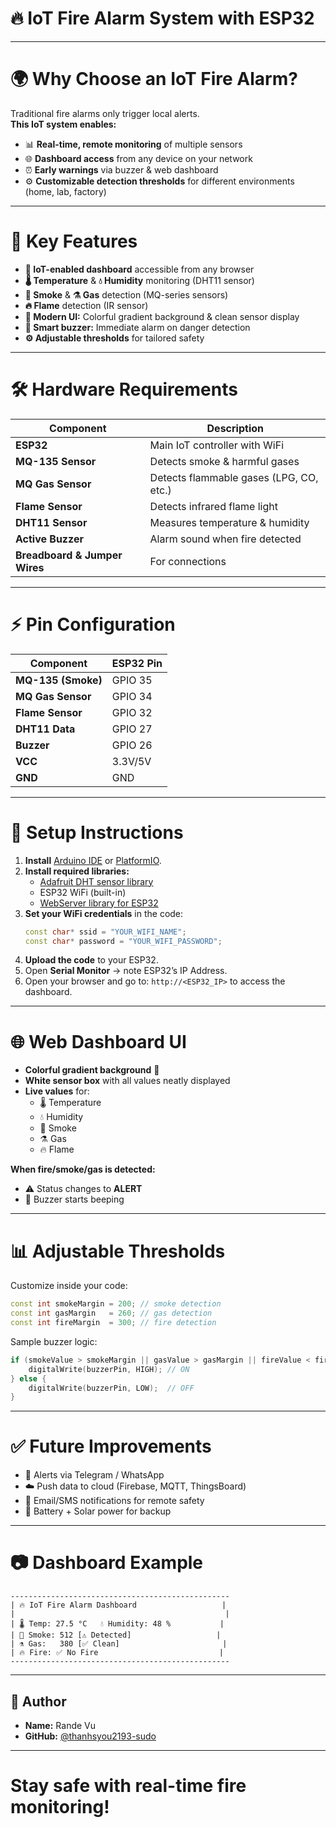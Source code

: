 # 🔥 IoT Fire Alarm System with ESP32

---

# 🌍 Why Choose an IoT Fire Alarm?

Traditional fire alarms only trigger local alerts.  
**This IoT system enables:**
- 📊 **Real-time, remote monitoring** of multiple sensors
- 🌐 **Dashboard access** from any device on your network
- ⏰ **Early warnings** via buzzer & web dashboard
- ⚙️ **Customizable detection thresholds** for different environments (home, lab, factory)

---

# 🚀 Key Features

- **📡 IoT-enabled dashboard** accessible from any browser
- **🌡 Temperature** & **💧 Humidity** monitoring (DHT11 sensor)
- **💨 Smoke** & **⚗ Gas** detection (MQ-series sensors)
- **🔥 Flame** detection (IR sensor)
- **🎨 Modern UI:** Colorful gradient background & clean sensor display
- **🔔 Smart buzzer:** Immediate alarm on danger detection
- **⚙️ Adjustable thresholds** for tailored safety

---

# 🛠 Hardware Requirements

| Component               | Description                             |
|-------------------------|-----------------------------------------|
| **ESP32**               | Main IoT controller with WiFi           |
| **MQ-135 Sensor**       | Detects smoke & harmful gases           |
| **MQ Gas Sensor**       | Detects flammable gases (LPG, CO, etc.) |
| **Flame Sensor**        | Detects infrared flame light            |
| **DHT11 Sensor**        | Measures temperature & humidity         |
| **Active Buzzer**       | Alarm sound when fire detected          |
| **Breadboard & Jumper Wires** | For connections                  |

---

# ⚡ Pin Configuration

| Component         | ESP32 Pin |
|-------------------|-----------|
| **MQ-135 (Smoke)**| GPIO 35   |
| **MQ Gas Sensor** | GPIO 34   |
| **Flame Sensor**  | GPIO 32   |
| **DHT11 Data**    | GPIO 27   |
| **Buzzer**        | GPIO 26   |
| **VCC**           | 3.3V/5V   |
| **GND**           | GND       |

---

# 📡 Setup Instructions

1. **Install** [Arduino IDE](https://www.arduino.cc/en/software) or [PlatformIO](https://platformio.org/).
2. **Install required libraries:**
   - [Adafruit DHT sensor library](https://github.com/adafruit/DHT-sensor-library)
   - ESP32 WiFi (built-in)
   - [WebServer library for ESP32](https://github.com/espressif/arduino-esp32/tree/master/libraries/WebServer)
3. **Set your WiFi credentials** in the code:
   ```cpp
   const char* ssid = "YOUR_WIFI_NAME";
   const char* password = "YOUR_WIFI_PASSWORD";
   ```
4. **Upload the code** to your ESP32.
5. Open **Serial Monitor** → note ESP32’s IP Address.
6. Open your browser and go to: `http://<ESP32_IP>` to access the dashboard.

---

# 🌐 Web Dashboard UI

- **Colorful gradient background** 🌈
- **White sensor box** with all values neatly displayed
- **Live values** for:
  - 🌡 Temperature
  - 💧 Humidity
  - 💨 Smoke
  - ⚗ Gas
  - 🔥 Flame

**When fire/smoke/gas is detected:**
- ⚠️ Status changes to **ALERT**
- 🔔 Buzzer starts beeping

---

# 📊 Adjustable Thresholds

Customize inside your code:

```cpp
const int smokeMargin = 200; // smoke detection
const int gasMargin   = 260; // gas detection
const int fireMargin  = 300; // fire detection
```

Sample buzzer logic:
```cpp
if (smokeValue > smokeMargin || gasValue > gasMargin || fireValue < fireMargin) {
    digitalWrite(buzzerPin, HIGH); // ON
} else {
    digitalWrite(buzzerPin, LOW);  // OFF
}
```

---

# ✅ Future Improvements

- 📱 Alerts via Telegram / WhatsApp
- ☁️ Push data to cloud (Firebase, MQTT, ThingsBoard)
- 📧 Email/SMS notifications for remote safety
- 🔋 Battery + Solar power for backup

---

# 📷 Dashboard Example

```
-------------------------------------------------
| 🔥 IoT Fire Alarm Dashboard                   |
|                                               |
| 🌡 Temp: 27.5 °C   💧 Humidity: 48 %           |
| 💨 Smoke: 512 [⚠️ Detected]                   |
| ⚗ Gas:   380 [✅ Clean]                       |
| 🔥 Fire: ✅ No Fire                           |
-------------------------------------------------
```

---

## 👤 Author

- **Name:** Rande Vu
- **GitHub:** [@thanhsyou2193-sudo](https://github.com/thanhsyou2193-sudo)

---

# **Stay safe with real-time fire monitoring!**
